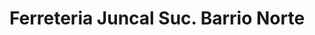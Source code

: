 ---
title: "Ferreteria Juncal Suc. Barrio Norte"
url: /ciudad-autonoma-de-buenos-aires/ferreteria-juncal-suc-barrio-norte/
shop: Eisenwaren
---